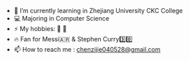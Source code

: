 - 🌱 I’m currently learning in Zhejiang University CKC College
- 💻 Majoring in Computer Science
- ⚡ My hobbies: 🎷 🏀
- 🔥 Fan for Messi🇦🇷 & Stephen Curry3️⃣0️⃣
- 📫 How to reach me : chenzijie040528@gmail.com


